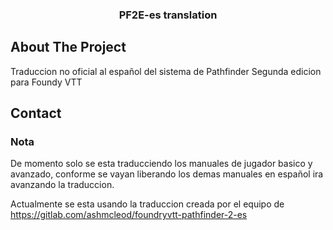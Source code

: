 
<div align="center">
<h3 align="center">PF2E-es translation</h3>

</div>

<!-- ABOUT THE PROJECT -->

## About The Project

Traduccion no oficial al español del sistema de Pathfinder Segunda edicion para Foundy VTT

<!-- CONTACT -->
## Contact

### Nota

De momento solo se esta traducciendo los manuales de jugador basico y avanzado, conforme se vayan liberando los demas manuales en español ira avanzando la traduccion.

Actualmente se esta usando la traduccion creada por el equipo de https://gitlab.com/ashmcleod/foundryvtt-pathfinder-2-es

